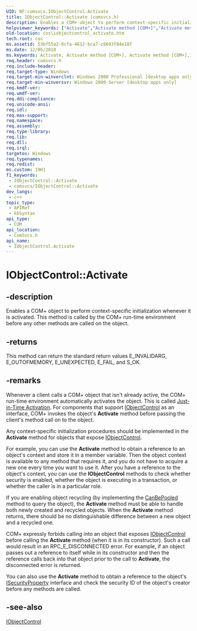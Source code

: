 ```yaml
---
UID: NF:comsvcs.IObjectControl.Activate
title: IObjectControl::Activate (comsvcs.h)
description: Enables a COM+ object to perform context-specific initialization whenever it is activated.
helpviewer_keywords: ["Activate","Activate method [COM+]","Activate method [COM+]","IObjectControl interface","IObjectControl interface [COM+]","Activate method","IObjectControl.Activate","IObjectControl::Activate","_cos_IObjectControl_Activate","comsvcs/IObjectControl::Activate","cos.iobjectcontrol_activate"]
old-location: cos\iobjectcontrol_activate.htm
tech.root: cos
ms.assetid: 53bf55a2-0cfa-4612-bca7-c6693f84e18f
ms.date: 12/05/2018
ms.keywords: Activate, Activate method [COM+], Activate method [COM+],IObjectControl interface, IObjectControl interface [COM+],Activate method, IObjectControl.Activate, IObjectControl::Activate, _cos_IObjectControl_Activate, comsvcs/IObjectControl::Activate, cos.iobjectcontrol_activate
req.header: comsvcs.h
req.include-header: 
req.target-type: Windows
req.target-min-winverclnt: Windows 2000 Professional [desktop apps only]
req.target-min-winversvr: Windows 2000 Server [desktop apps only]
req.kmdf-ver: 
req.umdf-ver: 
req.ddi-compliance: 
req.unicode-ansi: 
req.idl: 
req.max-support: 
req.namespace: 
req.assembly: 
req.type-library: 
req.lib: 
req.dll: 
req.irql: 
targetos: Windows
req.typenames: 
req.redist: 
ms.custom: 19H1
f1_keywords:
 - IObjectControl::Activate
 - comsvcs/IObjectControl::Activate
dev_langs:
 - c++
topic_type:
 - APIRef
 - kbSyntax
api_type:
 - COM
api_location:
 - ComSvcs.h
api_name:
 - IObjectControl.Activate
---
```


# IObjectControl::Activate


## -description

Enables a COM+ object to perform context-specific initialization whenever it is activated. This method is called by the COM+ run-time environment before any other methods are called on the object.



## -returns

This method can return the standard return values E_INVALIDARG, E_OUTOFMEMORY, E_UNEXPECTED, E_FAIL, and S_OK.

## -remarks

Whenever a client calls a COM+ object that isn't already active, the COM+ run-time environment automatically activates the object. This is called <a href="/windows/desktop/cossdk/com--just-in-time-activation">Just-in-Time Activation</a>. For components that support <a href="/windows/desktop/api/comsvcs/nn-comsvcs-iobjectcontrol">IObjectControl</a> as an interface, COM+ invokes the object's <b>Activate</b> method before passing the client's method call on to the object.

Any context-specific initialization procedures should be implemented in the <b>Activate</b> method for objects that expose <a href="/windows/desktop/api/comsvcs/nn-comsvcs-iobjectcontrol">IObjectControl</a>.

For example, you can use the <b>Activate</b> method to obtain a reference to an object's context and store it in a member variable. Then the object context is available to any method that requires it, and you do not have to acquire a new one every time you want to use it. After you have a reference to the object's context, you can use the <b>IObjectControl</b> methods to check whether security is enabled, whether the object is executing in a transaction, or whether the caller is in a particular role.

If you are enabling object recycling (by implementing the <a href="/windows/desktop/api/comsvcs/nf-comsvcs-iobjectcontrol-canbepooled">CanBePooled</a> method to query the object), the <b>Activate</b> method must be able to handle both newly created and recycled objects. When the <b>Activate</b> method returns, there should be no distinguishable difference between a new object and a recycled one.

COM+ expressly forbids calling into an object that exposes <a href="/windows/desktop/api/comsvcs/nn-comsvcs-iobjectcontrol">IObjectControl</a> before calling the <b>Activate</b> method (when it is in its constructor). Such a call would result in an RPC_E_DISCONNECTED error. For example, if an object passes out a reference to itself while in its constructor and then the reference calls back into that object prior to the call to <b>Activate</b>, the disconnected error is returned.



You can also use the <b>Activate</b> method to obtain a reference to the object's <a href="/windows/desktop/api/comsvcs/nn-comsvcs-isecurityproperty">ISecurityProperty</a> interface and check the security ID of the object's creator before any methods are called.

## -see-also

<a href="/windows/desktop/api/comsvcs/nn-comsvcs-iobjectcontrol">IObjectControl</a>
